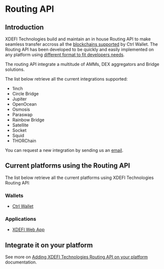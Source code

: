# Routing API

## Introduction

XDEFI Technologies build and maintain an in house Routing API to make seamless transfer accross all the [blockchains supported](./supported-blockchains) by Ctrl Wallet. The Routing API has been developed to be quickly and easily implemented on any platform using [different format to fit developers needs](/routing/introduction).

The routing API integrate a multitude of AMMs, DEX aggregators and Bridge solutions.

The list below retrieve all the current integrations supported:

- 1inch
- Circle Bridge
- Jupiter
- OpenOcean
- Osmosis
- Paraswap
- Rainbow Bridge
- Satellite
- Socket
- Squid
- THORChain

You can request a new integration by sending us an [email](mailto:routing@xdefi.io).

## Current platforms using the Routing API

The list below retrieve all the current platforms using XDEFI Technologies Routing API:

### Wallets

- [Ctrl Wallet](https://www.xdefi.io)

### Applications

- [XDEFI Web App](https://www.app.xdefi.io)

## Integrate it on your platform

See more on [Adding XDEFI Technologies Routing API on your platform](/routing/introduction) documentation.
